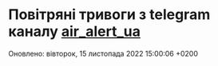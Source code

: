 # Повітряні тривоги з telegram каналу [air_alert_ua](https://t.me/air_alert_ua)

Оновлено:
вівторок, 15 листопада 2022 15:00:06 +0200
